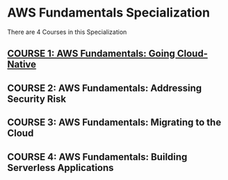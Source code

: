 # AWS Fundamentals Specialization
There are 4 Courses in this Specialization

## [COURSE 1: AWS Fundamentals: Going Cloud-Native](https://github.com/satishgunjal/AWS_Fundamentals_Specialization/tree/master/Course%201:%20Going%20Cloud%20Native)
## COURSE 2: AWS Fundamentals: Addressing Security Risk
## COURSE 3: AWS Fundamentals: Migrating to the Cloud
## COURSE 4: AWS Fundamentals: Building Serverless Applications
